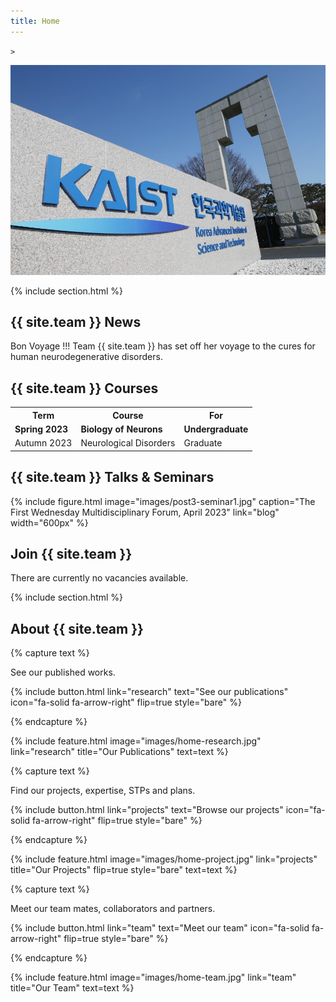 ```yaml
---
title: Home
---
```


<section
      class="background"
      data-full="true"
      
      
    >
<!-- section full -->

<img
  class="banner"
  src="images/background.jpg"
  loading="lazy"
  alt="Banner image"
/>

</section>
  
{% include section.html %}

## {{ site.team }} News

Bon Voyage !!!
Team {{ site.team }} has set off her voyage to the cures for human neurodegenerative disorders.

## {{ site.team }} Courses

<table>
  <tr>
    <th>Term</th>
    <th>Course</th>
    <th>For</th>
  </tr>
  <tr>
    <td><b>Spring 2023</b></td>
    <td><b>Biology of Neurons</b></td>
    <td><b>Undergraduate</b></td>
  </tr>
  <tr>
    <td>Autumn 2023</td>
    <td>Neurological Disorders</td>
    <td>Graduate</td>
  </tr>
</table>

## {{ site.team }} Talks & Seminars
{%
  include figure.html
  image="images/post3-seminar1.jpg"
  caption="The First Wednesday Multidisciplinary Forum, April 2023"
  link="blog"
  width="600px"
%}

## Join {{ site.team }} 

There are currently no vacancies available.

{% include section.html %}

## About {{ site.team }}

{% capture text %}

See our published works.

{%
  include button.html
  link="research"
  text="See our publications"
  icon="fa-solid fa-arrow-right"
  flip=true
  style="bare"
%}

{% endcapture %}

{%
  include feature.html
  image="images/home-research.jpg"
  link="research"
  title="Our Publications"
  text=text
%}

{% capture text %}

Find our projects, expertise, STPs and plans.

{%
  include button.html
  link="projects"
  text="Browse our projects"
  icon="fa-solid fa-arrow-right"
  flip=true
  style="bare"
%}

{% endcapture %}

{%
  include feature.html
  image="images/home-project.jpg"
  link="projects"
  title="Our Projects"
  flip=true
  style="bare"
  text=text
%}

{% capture text %}

Meet our team mates, collaborators and partners.

{%
  include button.html
  link="team"
  text="Meet our team"
  icon="fa-solid fa-arrow-right"
  flip=true
  style="bare"
%}

{% endcapture %}

{%
  include feature.html
  image="images/home-team.jpg"
  link="team"
  title="Our Team"
  text=text
%}
